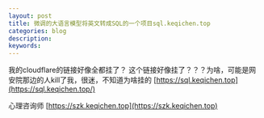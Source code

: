```yaml
---
layout: post
title: 微调的大语言模型将英文转成SQL的一个项目sql.keqichen.top
categories: blog
description:                                     
keywords: 
---
```



我的cloudflare的链接好像全都挂了？
这个链接好像挂了？？？为啥，可能是网安院那边的人kill了我，很迷，不知道为啥挂的
[https://sql.keqichen.top](https://sql.keqichen.top/)

心理咨询师
[https://szk.keqichen.top](https://szk.keqichen.top)